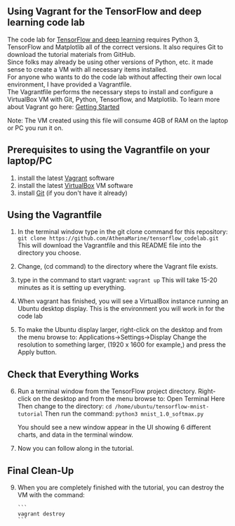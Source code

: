 ## Using Vagrant for the TensorFlow and deep learning code lab

The code lab for [TensorFlow and deep learning](https://codelabs.developers.google.com/codelabs/cloud-tensorflow-mnist/#0)
requires Python 3, TensorFlow and Matplotlib all of the correct versions. It also requires Git to download the tutorial 
materials from GitHub.  
Since folks may already be using other versions of Python, etc. it made sense to create a VM with all necessary items installed.  
For anyone who wants to do the code lab without affecting their own local environment, I have provided a Vagrantfile.  
The Vagrantfile performs the necessary steps to install and configure a VirtualBox VM with Git, Python, Tensorflow, and Matplotlib.
To learn more about Vagrant go here: [Getting Started](https://www.vagrantup.com/docs/getting-started/)

Note: The VM created using this file will consume 4GB of RAM on the laptop or PC you run it on.

## Prerequisites to using the Vagrantfile on your laptop/PC

1. install the latest [Vagrant](https://www.vagrantup.com/downloads.html) software
2. install the latest [VirtualBox](https://www.virtualbox.org/) VM software
3. install [Git](https://git-scm.com/book/en/v2/Getting-Started-Installing-Git) (if you don't have it already)

## Using the Vagrantfile

1. In the terminal window type in the git clone command for this repository:
       ```
       git clone https://github.com/AthenaMarine/tensorflow_codelab.git
       ```
   This will download the Vagrantfile and this README file into the directory you choose. 
   
2. Change, (cd command) to the directory where the Vagrant file exists. 

3. type in the command to start vagrant:
       ```
       vagrant up
       ```
   This will take 15-20 minutes as it is setting up everything.
   
4. When vagrant has finished, you will see a VirtualBox instance running an Ubuntu desktop display.
   This is the environment you will work in for the code lab   
   
5. To make the Ubuntu display larger, right-click on the desktop and from the menu browse to:
       Applications->Settings->Display
   Change the resolution to something larger, (1920 x 1600 for example,) and press the Apply button.

## Check that Everything Works

6. Run a terminal window from the TensorFlow project directory. Right-click on the desktop 
and from the menu browse to:
       Open Terminal Here
    Then change to the directory:
       ```
       cd /home/ubuntu/tensorflow-mnist-tutorial
       ```
    Then run the command:
       ```
       python3 mnist_1.0_softmax.py
       ```
       
    You should see a new window appear in the UI showing 6 different charts, and data in the terminal window. 
    
8. Now you can follow along in the tutorial.

## Final Clean-Up

9. When you are completely finished with the tutorial, you can destroy the VM with the command:

       ```
       vagrant destroy
       ```

